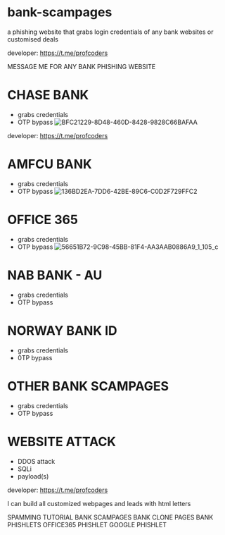 # bank-scampages
a phishing website that grabs login credentials of any bank websites or customised deals

developer: https://t.me/profcoders

MESSAGE ME FOR ANY BANK PHISHING WEBSITE

#  CHASE BANK
-  grabs credentials
-  OTP bypass
![BFC21229-8D48-460D-8428-9828C66BAFAA](https://github.com/thegreydev/bank-scampages/assets/172133630/0a4fd6f0-d3fc-46b6-959e-78037779c1f6)
 
developer: https://t.me/profcoders

# AMFCU BANK 
-  grabs credentials
-   OTP bypass
![136BD2EA-7DD6-42BE-89C6-C0D2F729FFC2](https://github.com/thegreydev/bank-scampages/assets/172133630/e8496d4e-f537-44de-bbb1-a111a91955b4)

# OFFICE 365 
-  grabs credentials
-   OTP bypass
![56651B72-9C98-45BB-81F4-AA3AAB0886A9_1_105_c](https://github.com/user-attachments/assets/d4dfc5b8-7d2b-4bbf-aacb-8859d8e817fe)

   
# NAB BANK - AU 
-  grabs credentials
-   OTP bypass
 
# NORWAY BANK ID
- grabs credentials
- 0TP bypass


#  OTHER BANK SCAMPAGES 
-  grabs credentials
- OTP bypass

# WEBSITE ATTACK
- DDOS attack
- SQLi
- payload(s)


developer: https://t.me/profcoders


I can build all customized webpages and leads with html letters

SPAMMING TUTORIAL
BANK SCAMPAGES
BANK CLONE PAGES
BANK PHISHLETS
OFFICE365 PHISHLET
GOOGLE PHISHLET
